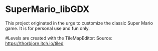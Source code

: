 # SuperMario_libGDX

This project originated in the urge to customize the classic Super Mario game.
It is for personal use and fun only.

#Levels are created with the TileMapEditor:
Source: https://thorbjorn.itch.io/tiled
